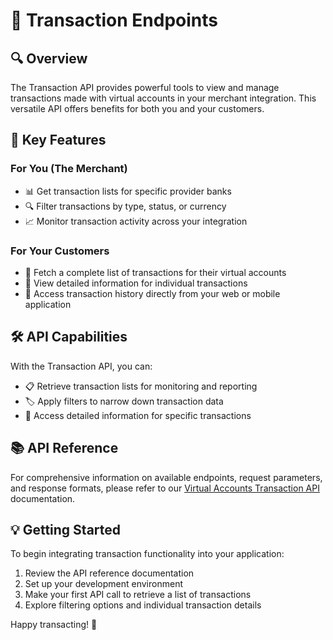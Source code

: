 # 💸 Transaction Endpoints

## 🔍 Overview

The Transaction API provides powerful tools to view and manage transactions made with virtual accounts in your merchant integration. This versatile API offers benefits for both you and your customers.

## 🚀 Key Features

### For You (The Merchant)

- 📊 Get transaction lists for specific provider banks
- 🔍 Filter transactions by type, status, or currency
- 📈 Monitor transaction activity across your integration

### For Your Customers

- 📜 Fetch a complete list of transactions for their virtual accounts
- 🔎 View detailed information for individual transactions
- 💼 Access transaction history directly from your web or mobile application

## 🛠️ API Capabilities

With the Transaction API, you can:

- 📋 Retrieve transaction lists for monitoring and reporting
- 🏷️ Apply filters to narrow down transaction data
- 📝 Access detailed information for specific transactions

## 📚 API Reference

For comprehensive information on available endpoints, request parameters, and response formats, please refer to our [Virtual Accounts Transaction API](https://developer.baseone.co/reference/list-transactions-all-accounts) documentation.

## 💡 Getting Started

To begin integrating transaction functionality into your application:

1. Review the API reference documentation
2. Set up your development environment
3. Make your first API call to retrieve a list of transactions
4. Explore filtering options and individual transaction details

Happy transacting! 🎉
